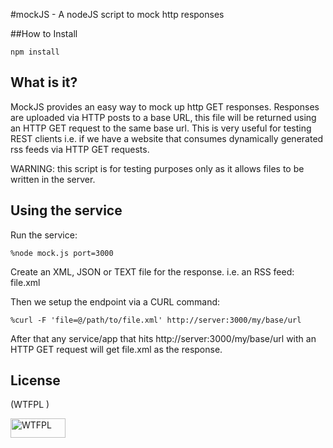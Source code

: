 #mockJS - A nodeJS script to mock http responses

##How to Install

    npm install 

## What is it?

MockJS provides an easy way to mock up http GET responses. Responses are uploaded via HTTP posts to a base URL, this file will be returned using an HTTP GET request
to the same base url. This is very useful for testing REST clients i.e. if we have a website that consumes
dynamically generated rss feeds via HTTP GET requests.

WARNING: this script is for testing purposes only as it allows files to be written in the server.

## Using the service

Run the service:
```
%node mock.js port=3000
```

Create an XML, JSON or TEXT file for the response. i.e. an RSS feed: file.xml

Then we setup the endpoint via a CURL command:

```
%curl -F 'file=@/path/to/file.xml' http://server:3000/my/base/url
```

After that any service/app that hits http://server:3000/my/base/url with an HTTP GET request will get file.xml as the response.

## License

(WTFPL )

<a href="http://www.wtfpl.net/"><img
       src="http://www.wtfpl.net/wp-content/uploads/2012/12/wtfpl-badge-1.png"
       width="88" height="31" alt="WTFPL" /></a>
